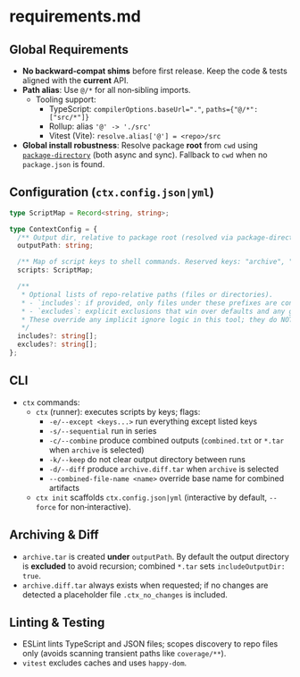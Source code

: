 # requirements.md

## Global Requirements

- **No backward‑compat shims** before first release. Keep the code & tests aligned with the **current** API.
- **Path alias**: Use `@/*` for all non‑sibling imports.
  - Tooling support:
    - TypeScript: `compilerOptions.baseUrl="."`, `paths={"@/*":["src/*"]}`
    - Rollup: alias `'@' -> './src'`
    - Vitest (Vite): `resolve.alias['@'] = <repo>/src`
- **Global install robustness**: Resolve package **root** from `cwd` using [`package-directory`](https://www.npmjs.com/package/package-directory) (both async and sync). Fallback to `cwd` when no `package.json` is found.

## Configuration (`ctx.config.json|yml`)

```ts
type ScriptMap = Record<string, string>;

type ContextConfig = {
  /** Output dir, relative to package root (resolved via package-directory). */
  outputPath: string;

  /** Map of script keys to shell commands. Reserved keys: "archive", "init" are disallowed. */
  scripts: ScriptMap;

  /**
   * Optional lists of repo‑relative paths (files or directories).
   * - `includes`: if provided, only files under these prefixes are considered by features that enumerate files.
   * - `excludes`: explicit exclusions that win over defaults and any gitignore behavior.
   * These override any implicit ignore logic in this tool; they do NOT change your .gitignore file.
   */
  includes?: string[];
  excludes?: string[];
};
```

## CLI

- `ctx` commands:
  - `ctx` (runner): executes scripts by keys; flags:
    - `-e/--except <keys...>` run everything except listed keys
    - `-s/--sequential` run in series
    - `-c/--combine` produce combined outputs (`combined.txt` or `*.tar` when `archive` is selected)
    - `-k/--keep` do not clear output directory between runs
    - `-d/--diff` produce `archive.diff.tar` when `archive` is selected
    - `--combined-file-name <name>` override base name for combined artifacts
  - `ctx init` scaffolds `ctx.config.json|yml` (interactive by default, `--force` for non‑interactive).

## Archiving & Diff

- `archive.tar` is created **under** `outputPath`. By default the output directory is **excluded** to avoid recursion; combined `*.tar` sets `includeOutputDir: true`.
- `archive.diff.tar` always exists when requested; if no changes are detected a placeholder file `.ctx_no_changes` is included.

## Linting & Testing

- ESLint lints TypeScript and JSON files; scopes discovery to repo files only (avoids scanning transient paths like `coverage/**`).
- `vitest` excludes caches and uses `happy-dom`.

